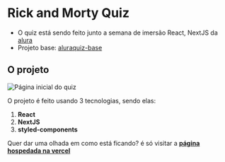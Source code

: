 # Rick and Morty Quiz

* O quiz está sendo feito junto a semana de imersão React, NextJS da [alura](https://www.alura.com.br/)
* Projeto base: [aluraquiz-base](https://github.com/alura-challenges/aluraquiz-base)

## O projeto

![Página inicial do quiz](https://i.ibb.co/GxyXGJT/Captura-de-tela-de-2021-01-28-02-56-05.png)

O projeto é feito usando 3 tecnologias, sendo elas:
1. **React**
2. **NextJS**
3. **styled-components**

Quer dar uma olhada em como está ficando? é só visitar a **[página hospedada na vercel](https://quizlegal.vitorsoratto.vercel.app/)**
